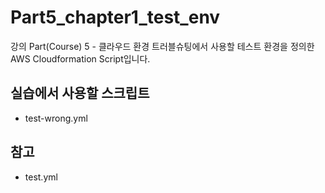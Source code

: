# Part5_chapter1_test_env
강의 Part(Course) 5 - 클라우드 환경 트러블슈팅에서 사용할 테스트 환경을 정의한 AWS Cloudformation Script입니다. 

## 실습에서 사용할 스크립트 
- test-wrong.yml

## 참고 
- test.yml 
